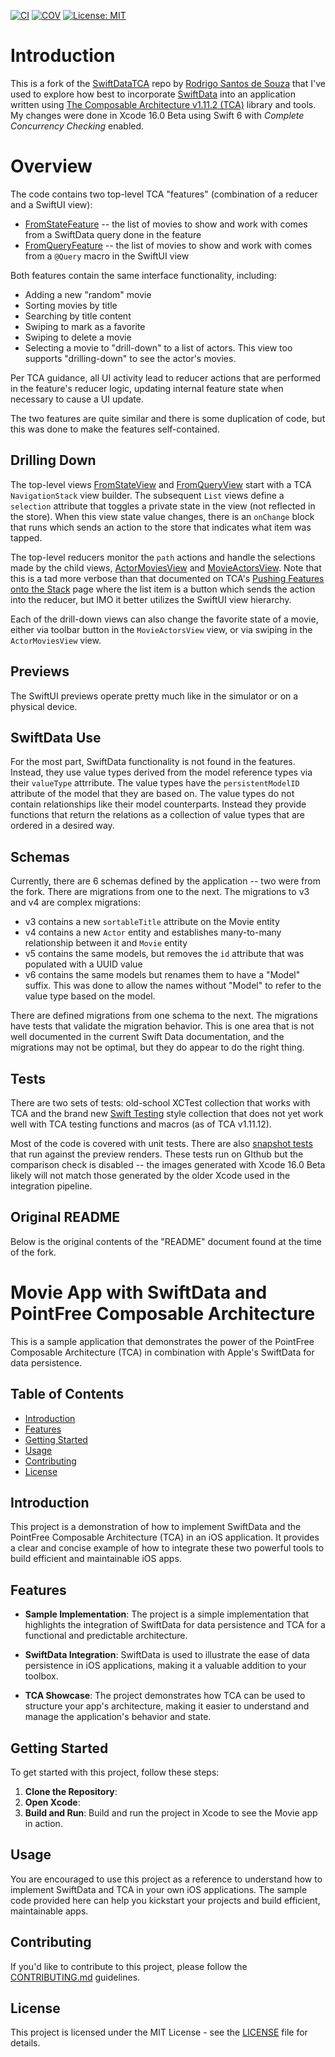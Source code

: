 [![CI](https://github.com/bradhowes/SwiftDataTCA/actions/workflows/CI.yml/badge.svg)](https://github.com/bradhowes/SwiftDataTCA/actions/workflows/CI.yml)
[![COV](https://img.shields.io/endpoint?url=https://gist.githubusercontent.com/bradhowes/54c92d8df32d9a1b64d945f2e76696f1/raw/SwiftDataTCA-coverage.json)](https://github.com/bradhowes/SwiftDataTCA/actions/workflows/CI.yml)
[![License: MIT](https://img.shields.io/badge/License-MIT-A31F34.svg)](https://opensource.org/licenses/MIT)

# Introduction

This is a fork of the [SwiftDataTCA](https://github.com/SouzaRodrigo61/SwiftDataTCA) repo by 
[Rodrigo Santos de Souza](https://github.com/SouzaRodrigo61) that I've used to explore how best to incorporate 
[SwiftData](https://developer.apple.com/documentation/swiftdata) into an application written using 
[The Composable Architecture v1.11.2 (TCA)](https://github.com/pointfreeco/swift-composable-architecture) library and tools.
My changes were done in Xcode 16.0 Beta using Swift 6 with _Complete Concurrency Checking_ enabled.

# Overview

The code contains two top-level TCA "features" (combination of a reducer and a SwiftUI view):

* [FromStateFeature](SwiftDataTCA/Views/FromState/FromStateFeature.swift) -- the list of movies to show and work with 
comes from a SwiftData query done in the feature
* [FromQueryFeature](SwiftDataTCA/Views/FromQuery/FromQueryFeature.swift) -- the list of movies to show and work with 
comes from a `@Query` macro in the SwiftUI view

Both features contain the same interface functionality, including:

* Adding a new "random" movie
* Sorting movies by title
* Searching by title content
* Swiping to mark as a favorite
* Swiping to delete a movie
* Selecting a movie to "drill-down" to a list of actors. This view too supports "drilling-down" to see the actor's movies.

Per TCA guidance, all UI activity lead to reducer actions that are performed in the feature's reducer logic, updating
internal feature state when necessary to cause a UI update.

The two features are quite similar and there is some duplication of code, but this was done to make the features 
self-contained.

## Drilling Down

The top-level views [FromStateView](SwiftDataTCA/Views/FromState/FromStateView.swift) and 
[FromQueryView](SwiftDataTCA/Views/FromQuery/FromQueryView.swift) start with a TCA `NavigationStack` view 
builder. The subsequent
`List` views define a `selection` attribute that toggles a private state in the view (not reflected in the store). When
this view state value changes, there is an `onChange` block that runs which sends an action to the store that indicates 
what item was tapped. 

The top-level reducers monitor the `path` actions and handle the selections made by the child views, 
[ActorMoviesView](SwiftDataTCA/Views/ActorMoviesFeature/ActorMoviesView.swift)
and
[MovieActorsView](SwiftDataTCA/Views/MovieActorsFeature/MovieActorsView.swift).
Note that this is a tad more verbose than that documented on TCA's [Pushing Features onto the 
Stack](https://pointfreeco.github.io/swift-composable-architecture/main/documentation/composablearchitecture/stackbasednavigation#Pushing-features-onto-the-stack)
page where the list item is a button which sends the action into the reducer, but IMO it better utilizes the SwiftUI
view hierarchy.

Each of the drill-down views can also change the favorite state of a movie, either via toolbar button in 
the `MovieActorsView` view, or via swiping in the `ActorMoviesView` view.

## Previews

The SwiftUI previews operate pretty much like in the simulator or on a physical device.

## SwiftData Use

For the most part, SwiftData functionality is not found in the features. Instead, they use value types derived from 
the model reference types via their `valueType` attrribute. The value types have the `persistentModelID` attribute of 
the model that they are based on. The value types do not contain relationships like their
model counterparts. Instead they provide functions that return the relations as a collection of value types that are
ordered in a desired way.

## Schemas

Currently, there are 6 schemas defined by the application -- two were from the fork. There are migrations from one to 
the next. The migrations to v3 and v4 are complex migrations:

* v3 contains a new `sortableTitle` attribute on the Movie entity
* v4 contains a new `Actor` entity and establishes many-to-many relationship between it and `Movie` entity
* v5 contains the same models, but removes the `id` attribute that was populated with a UUID value
* v6 contains the same models but renames them to have a "Model" suffix. This was done to allow the names without 
"Model" to refer to the value type based on the model.

There are defined migrations from one schema to the next. The migrations have tests that validate the migration
behavior. This is one area that is not well documented in the current Swift Data documentation, and the migrations may
not be optimal, but they do appear to do the right thing.

## Tests

There are two sets of tests: old-school XCTest collection that works with TCA and the brand new 
[Swift Testing](https://github.com/apple/swift-testing) style collection that does not yet work well with TCA testing
functions and macros (as of TCA v1.11.12).

Most of the code is covered with unit tests. There are also [snapshot
tests](https://github.com/pointfreeco/swift-snapshot-testing) that run against the preview renders. These tests run on
GIthub but the comparison check is disabled -- the images generated with Xcode 16.0 Beta likely will not match those
generated by the older Xcode used in the integration pipeline.

## Original README

Below is the original contents of the "README" document found at the time of the fork.




# Movie App with SwiftData and PointFree Composable Architecture

This is a sample application that demonstrates the power of the PointFree Composable Architecture (TCA) in combination 
with Apple's SwiftData for data persistence.

## Table of Contents
- [Introduction](#introduction)
- [Features](#features)
- [Getting Started](#getting-started)
- [Usage](#usage)
- [Contributing](#contributing)
- [License](#license)

## Introduction

This project is a demonstration of how to implement SwiftData and the PointFree Composable Architecture (TCA) in an iOS 
application. It provides a clear and concise example of how to integrate these two powerful tools to build efficient 
and maintainable iOS apps.

## Features

- **Sample Implementation**: The project is a simple implementation that highlights the integration of SwiftData for 
data persistence and TCA for a functional and predictable architecture.

- **SwiftData Integration**: SwiftData is used to illustrate the ease of data persistence in iOS applications, making 
it a valuable addition to your toolbox.

- **TCA Showcase**: The project demonstrates how TCA can be used to structure your app's architecture, making it easier 
to understand and manage the application's behavior and state.


## Getting Started

To get started with this project, follow these steps:

1. **Clone the Repository**:
2. **Open Xcode**:
3. **Build and Run**:
Build and run the project in Xcode to see the Movie app in action.

## Usage

You are encouraged to use this project as a reference to understand how to implement SwiftData and TCA in your own iOS 
applications. The sample code provided here can help you kickstart your projects and build efficient, maintainable apps.

## Contributing

If you'd like to contribute to this project, please follow the [CONTRIBUTING.md](CONTRIBUTING.md) guidelines.

## License

This project is licensed under the MIT License - see the [LICENSE](LICENSE) file for details.

